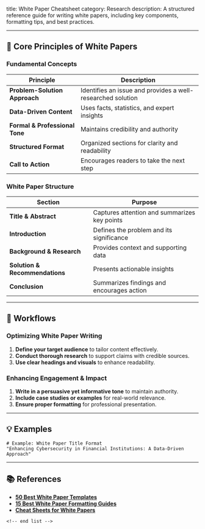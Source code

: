 title: White Paper Cheatsheet
category: Research
description: A structured reference guide for writing white papers, including key components, formatting tips, and best practices.


---

## 📄 **Core Principles of White Papers**

### **Fundamental Concepts**

| Principle                            | Description                                                 |
| ------------------------------------ | ----------------------------------------------------------- |
| **Problem-Solution Approach**  | Identifies an issue and provides a well-researched solution |
| **Data-Driven Content**        | Uses facts, statistics, and expert insights                 |
| **Formal & Professional Tone** | Maintains credibility and authority                         |
| **Structured Format**          | Organized sections for clarity and readability              |
| **Call to Action**             | Encourages readers to take the next step                    |

### **White Paper Structure**

| Section                              | Purpose                                      |
| ------------------------------------ | -------------------------------------------- |
| **Title & Abstract**           | Captures attention and summarizes key points |
| **Introduction**               | Defines the problem and its significance     |
| **Background & Research**      | Provides context and supporting data         |
| **Solution & Recommendations** | Presents actionable insights                 |
| **Conclusion**                 | Summarizes findings and encourages action    |

---

## 🔄 **Workflows**

### **Optimizing White Paper Writing**

1. **Define your target audience** to tailor content effectively.
2. **Conduct thorough research** to support claims with credible sources.
3. **Use clear headings and visuals** to enhance readability.

### **Enhancing Engagement & Impact**

1. **Write in a persuasive yet informative tone** to maintain authority.
2. **Include case studies or examples** for real-world relevance.
3. **Ensure proper formatting** for professional presentation.

---

## 💡 **Examples**

```plaintext
# Example: White Paper Title Format
"Enhancing Cybersecurity in Financial Institutions: A Data-Driven Approach"
```

---

## 📚 **References**

- **[50 Best White Paper Templates](https://templatelab.com/white-paper-templates/)**
- **[15 Best White Paper Formatting Guides](https://www.wordtemplatesonline.net/15-best-white-paper-templates-format/)**
- **[Cheat Sheets for White Papers](https://thatwhitepaperguy.com/cheat-sheets-for-white-papers-a-new-format-for-you/)**

```
<!-- end list -->
```

